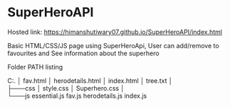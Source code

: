 # SuperHeroAPI

Hosted link: https://himanshutiwary07.github.io/SuperHeroAPI/index.html


Basic HTML/CSS/JS page using SuperHeroApi, User can add/remove to favourites and See information about the superhero


Folder PATH listing
<p>
C:.
│   fav.html
│   herodetails.html
│   index.html
│   tree.txt
│   
        <br>
├───css
│       style.css
│       Superhero.css
│    
        <br>
└───js
        essential.js
        fav.js
        herodetails.js
        index.js  
  </p>
